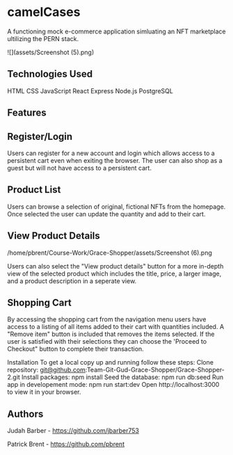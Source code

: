 # camelCases

A functioning mock e-commerce application simluating an NFT marketplace ultilizing the PERN stack.

![](assets/Screenshot (5).png)

## Technologies Used

HTML
CSS
JavaScript
React
Express
Node.js
PostgreSQL

## Features
## Register/Login

Users can register for a new account and login which allows access to a persistent cart even when exiting the browser. The user can also shop as a guest but will not have access to a persistent cart.

## Product List

Users can browse a selection of original, fictional NFTs from the homepage. Once selected the user can update the quantity and add to their cart.

## View Product Details

/home/pbrent/Course-Work/Grace-Shopper/assets/Screenshot (6).png

Users can also select the "View product details" button for a more in-depth view of the selected product which includes the title, price, a larger image, and a product description in a seperate view.   

## Shopping Cart



By accessing the shopping cart from the navigation menu users have access to a listing of all items added to their cart with quantities included. A "Remove item" button is included that removes the items selected. If the user is satisfied with their selections they can choose the 'Proceed to Checkout" button to complete their transaction. 

Installation
To get a local copy up and running follow these steps:
Clone repository:
git@github.com:Team-Git-Gud-Grace-Shopper/Grace-Shopper-2.git
Install packages:
npm install
Seed the database:
npm run db:seed
Run app in developement mode:
npm run start:dev
Open http://localhost:3000 to view it in your browser.

## Authors

Judah Barber - https://github.com/jbarber753

Patrick Brent - https://github.com/pbrent


